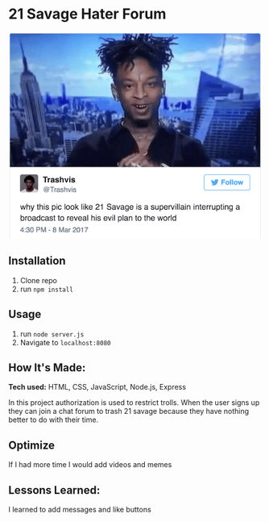 # 21 Savage Hater Forum

![21 savage meme](https://raw.githubusercontent.com/ehcodes/savage-auth/master/public/img/21sav.png)

## Installation

1. Clone repo
2. run `npm install`

## Usage

1. run `node server.js`
2. Navigate to `localhost:8080`

## How It's Made:

**Tech used:** HTML, CSS, JavaScript, Node.js, Express

In this project authorization is used to restrict trolls. When the user signs up they can join a chat forum to trash 21 savage because they have nothing better to do with their time.

## Optimize
If I had more time I would add videos and memes  

## Lessons Learned:
I learned to add messages and like buttons

